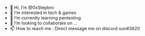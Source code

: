 - 👋 Hi, I’m @0xStepbro
- 👀 I’m interested in tech & games
- 🌱 I’m currently learning pentesting 
- 💞️ I’m looking to collaborate on ...
- 📫 How to reach me : Direct message me on discord xun#3620

<!---
0xStepbro/0xStepbro is a ✨ special ✨ repository because its `README.md` (this file) appears on your GitHub profile.
You can click the Preview link to take a look at your changes.
--->
